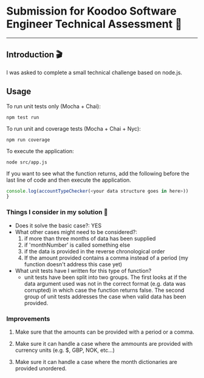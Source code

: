 # Submission for Koodoo Software Engineer Technical Assessment 👾

---

## Introduction 🎬

I was asked to complete a small technical challenge based on node.js.


## Usage

To run unit tests only (Mocha + Chai):

```console
npm test run
```

To run unit and coverage tests (Mocha + Chai + Nyc):

```console
npm run coverage
```

To execute the application:

```console
node src/app.js
```

If you want to see what the function returns, add the following before the last line of code and then execute the application.

```javascript
console.log(accountTypeChecker(<your data structure goes in here>))
}
```



### Things I consider in my solution 🤔

- Does it solve the basic case?: YES
- What other cases might need to be considered?:
    1) if more than three months of data has been supplied
    2) if 'monthNumber' is called something else
    3) if the data is provided in the reverse chronological order
    4) If the amount provided contains a comma instead of a period (my function doesn't address this case yet)
- What unit tests have I written for this type of function?
    - unit tests have been split into two groups. The first looks at if the data argument used was not in the correct format (e.g. data was corrupted) in which case the function returns false. The second group of unit tests addresses the case when valid data has been provided.

### Improvements

1) Make sure that the amounts can be provided with a period or a comma.

2) Make sure it can handle a case where the ammounts are provided with currency units (e.g. $, GBP, NOK, etc...)

3) Make sure it can handle a case where the month dictionaries are provided unordered.
